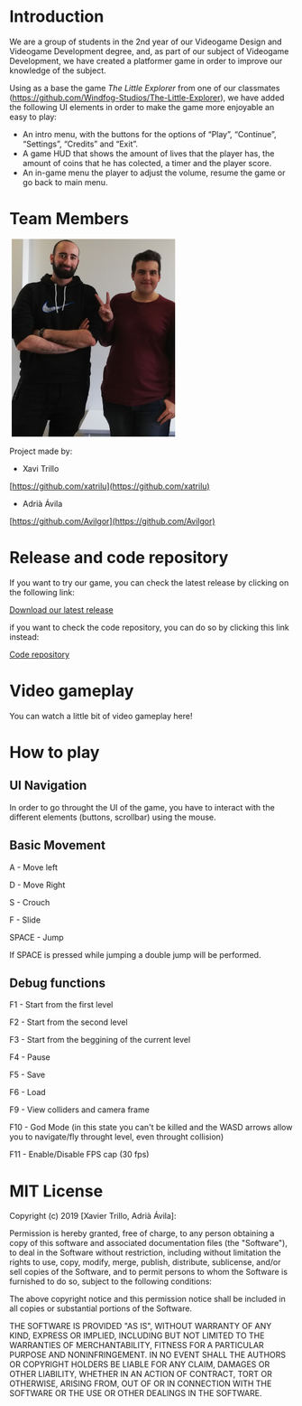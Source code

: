 # Introduction

We are a group of students in the 2nd year of our Videogame Design and Videogame Development degree, and, as part of our subject of Videogame Development, we have created a platformer game in order to improve our knowledge of the subject.

Using as a base the game *The Little Explorer* from one of our classmates (https://github.com/Windfog-Studios/The-Little-Explorer), we have added the following UI elements in order to make the game more enjoyable an easy to play:

- An intro menu, with the buttons for the options of “Play”, “Continue”, “Settings”, “Credits” and “Exit”.
- A game HUD that shows the amount of lives that the player has, the amount of coins that he has colected, a timer and the player score.
- An in-game menu the player to adjust the volume, resume the game or go back to main menu.

# Team Members
<img>
<img src="Web/Team%20photo.png" width = "290" height = "350" class ="inline">
<img>
  
Project made by:

* Xavi Trillo

[https://github.com/xatrilu](https://github.com/xatrilu)

* Adrià Ávila

[https://github.com/Avilgor](https://github.com/Avilgor)


# Release and code repository

If you want to try our game, you can check the latest release by clicking on the following link:

[Download our latest release](https://github.com/xatrilu/DesarrolloVJ/releases)

if you want to check the code repository, you can do so by clicking this link instead: 

[Code repository](https://github.com/xatrilu/DesarrolloVJ)

# Video gameplay

You can watch a little bit of video gameplay here!



# How to play

## UI Navigation

In order to go throught the UI of the game, you have to interact with the different elements (buttons, scrollbar) using the mouse.

## Basic Movement 

A - Move left

D - Move Right

S - Crouch

F - Slide

SPACE - Jump

If SPACE is pressed while jumping a double jump will be performed.

## Debug functions

F1 - Start from the first level

F2 - Start from the second level

F3 - Start from the beggining of the current level

F4 - Pause 

F5 - Save

F6 - Load

F9 - View colliders and camera frame

F10 - God Mode (in this state you can't be killed and the WASD arrows allow you to navigate/fly throught level, even throught collision)

F11 - Enable/Disable FPS cap (30 fps)

# MIT License

Copyright (c) 2019 [Xavier Trillo, Adrià Ávila]: 

Permission is hereby granted, free of charge, to any person obtaining a copy
of this software and associated documentation files (the "Software"), to deal
in the Software without restriction, including without limitation the rights
to use, copy, modify, merge, publish, distribute, sublicense, and/or sell
copies of the Software, and to permit persons to whom the Software is
furnished to do so, subject to the following conditions:

The above copyright notice and this permission notice shall be included in all
copies or substantial portions of the Software.

THE SOFTWARE IS PROVIDED "AS IS", WITHOUT WARRANTY OF ANY KIND, EXPRESS OR
IMPLIED, INCLUDING BUT NOT LIMITED TO THE WARRANTIES OF MERCHANTABILITY,
FITNESS FOR A PARTICULAR PURPOSE AND NONINFRINGEMENT. IN NO EVENT SHALL THE
AUTHORS OR COPYRIGHT HOLDERS BE LIABLE FOR ANY CLAIM, DAMAGES OR OTHER
LIABILITY, WHETHER IN AN ACTION OF CONTRACT, TORT OR OTHERWISE, ARISING FROM,
OUT OF OR IN CONNECTION WITH THE SOFTWARE OR THE USE OR OTHER DEALINGS IN THE
SOFTWARE.
